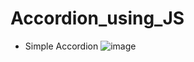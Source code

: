 # Accordion_using_JS
* Simple Accordion 
![image](https://user-images.githubusercontent.com/73660174/129149446-2a59dc9d-1f0d-4fb9-ae70-7dd4853088b1.png)

